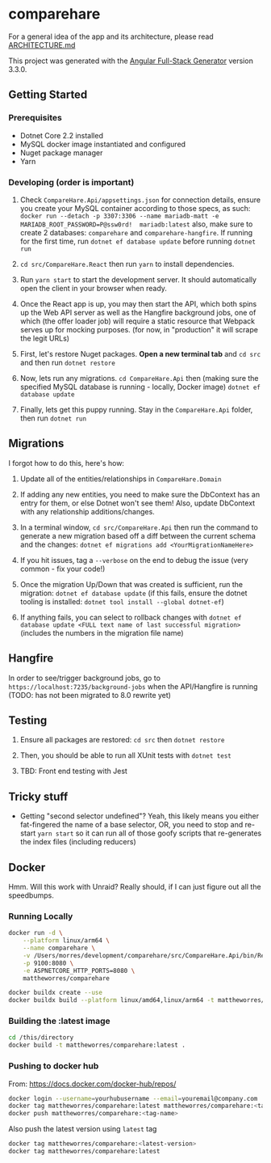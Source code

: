 # comparehare

For a general idea of the app and its architecture, please read [ARCHITECTURE.md](ARCHITECTURE.md)

This project was generated with the [Angular Full-Stack Generator](https://github.com/DaftMonk/generator-angular-fullstack) version 3.3.0.

## Getting Started

### Prerequisites

- Dotnet Core 2.2 installed
- MySQL docker image instantiated and configured
- Nuget package manager
- Yarn

### Developing (order is important)

1. Check `CompareHare.Api/appsettings.json` for connection details, ensure you create your MySQL container according to those specs, as such:
`docker run --detach -p 3307:3306 --name mariadb-matt -e MARIADB_ROOT_PASSWORD=P@ssw0rd!  mariadb:latest`
also, make sure to create 2 databases: `comparehare` and `comparehare-hangfire`. If running for the first time, run `dotnet ef database update` before running `dotnet run`

2. `cd src/CompareHare.React` then run `yarn` to install dependencies.

3. Run `yarn start` to start the development server. It should automatically open the client in your browser when ready.

4. Once the React app is up, you may then start the API, which both spins up the Web API server as well as the Hangfire background jobs, one of which (the offer loader job) will require a static resource that Webpack serves up for mocking purposes. (for now, in "production" it will scrape the legit URLs)

5. First, let's restore Nuget packages. **Open a new terminal tab** and `cd src` and then run `dotnet restore`

6. Now, lets run any migrations. `cd CompareHare.Api` then (making sure the specified MySQL database is running - locally, Docker image) `dotnet ef database update`

7. Finally, lets get this puppy running. Stay in the `CompareHare.Api` folder, then run `dotnet run`

## Migrations

I forgot how to do this, here's how:

1. Update all of the entities/relationships in `CompareHare.Domain`

2. If adding any new entities, you need to make sure the DbContext has an entry for them, or else Dotnet won't see them! Also, update DbContext with any relationship additions/changes.

3. In a terminal window, `cd src/CompareHare.Api` then run the command to generate a new migration based off a diff between the current schema and the changes:
`dotnet ef migrations add <YourMigrationNameHere>`

4. If you hit issues, tag a `--verbose` on the end to debug the issue (very common - fix your code!)

5. Once the migration Up/Down that was created is sufficient, run the migration: `dotnet ef database update` (if this fails, ensure the dotnet tooling is installed: `dotnet tool install --global dotnet-ef`)

6. If anything fails, you can select to rollback changes with `dotnet ef database update <FULL text name of last successful migration>` (includes the numbers in the migration file name)

## Hangfire

In order to see/trigger background jobs, go to `https://localhost:7235/background-jobs` when the API/Hangfire is running (TODO: has not been migrated to 8.0 rewrite yet)

## Testing

1. Ensure all packages are restored: `cd src` then `dotnet restore`

2. Then, you should be able to run all XUnit tests with `dotnet test`

3. TBD: Front end testing with Jest

## Tricky stuff

- Getting "second selector undefined"? Yeah, this likely means you either fat-fingered the name of a base selector, OR, you need to stop and re-start `yarn start` so it can run all of those goofy scripts that re-generates the index files (including reducers)

## Docker

Hmm. Will this work with Unraid? Really should, if I can just figure out all the speedbumps.

### Running Locally

```bash
docker run -d \
    --platform linux/arm64 \
    --name comparehare \
    -v /Users/morres/development/comparehare/src/CompareHare.Api/bin/Release/netcoreapp2.2/:/app/ \
    -p 9100:8080 \
    -e ASPNETCORE_HTTP_PORTS=8080 \
    mattheworres/comparehare
```

```bash
docker buildx create --use
docker buildx build --platform linux/amd64,linux/arm64 -t mattheworres/comparehare .
```

### Building the :latest image

```bash
cd /this/directory
docker build -t mattheworres/comparehare:latest .
```

### Pushing to docker hub

From: <https://docs.docker.com/docker-hub/repos/>

```bash
docker login --username=yourhubusername --email=youremail@company.com
docker tag mattheworres/comparehare:latest mattheworres/comparehare:<tag-name>
docker push mattheworres/comparehare:<tag-name>
```

Also push the latest version using `latest` tag

```bash
docker tag mattheworres/comparehare:<latest-version>
docker tag mattheworres/comparehare:latest
```
